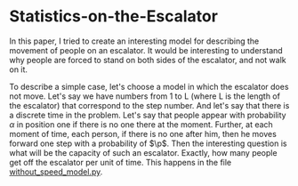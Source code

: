 # Statistics-on-the-Escalator
In this paper, I tried to create an interesting model for describing the movement of people on an escalator. It would be interesting to understand why people are forced to stand on both sides of the escalator, and not walk on it.

To describe a simple case, let's choose a model in which the escalator does not move. Let's say we have numbers from 1 to L (where L is the length of the escalator) that correspond to the step number. And let's say that there is a discrete time in the problem. Let's say that people appear with probability $\alpha$ in position one if there is no one there at the moment. Further, at each moment of time, each person, if there is no one after him, then he moves forward one step with a probability of $\p$. Then the interesting question is what will be the capacity of such an escalator. Exactly, how many people get off the escalator per unit of time. This happens in the file [without_speed_model.py](without_speed_model.py).
